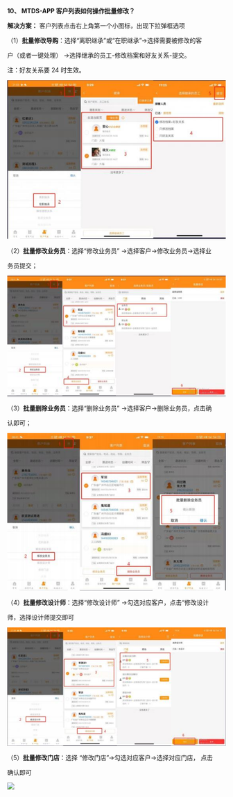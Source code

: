<a name="bookmark11"></a>**10、 MTDS-APP 客户列表如何操作批量修改？**

**解决方案：** 客户列表点击右上角第一个小图标，出现下拉弹框选项

（1）**批量修改导购**：选择“离职继承”或“在职继承”→选择需要被修改的客

户（或者一键处理） →选择继承的员工-修改档案和好友关系-提交。

注：好友关系要 24 时生效。


![](Aspose.Words.743ec09f-69f1-423f-8ce4-456105bed2a1.015.jpeg)

（2）**批量修改业务员**：选择“修改业务员”  →选择客户→修改业务员→选择业

务员提交；

![](Aspose.Words.743ec09f-69f1-423f-8ce4-456105bed2a1.016.jpeg)

（3）**批量删除业务员**：选择“删除业务员”  →选择客户→删除业务员，点击确

认即可；


![](Aspose.Words.743ec09f-69f1-423f-8ce4-456105bed2a1.017.jpeg)

（4）**批量修改设计师**：选择“修改设计师”  →勾选对应客户，点击“修改设计

师，选择设计师提交即可

![](Aspose.Words.743ec09f-69f1-423f-8ce4-456105bed2a1.018.jpeg)

（5）**批量修改门店**：选择   “修改门店”→勾选对应客户→选择对应门店，  点击

确认即可


![](Aspose.Words.743ec09f-69f1-423f-8ce4-456105bed2a1.019.png)




